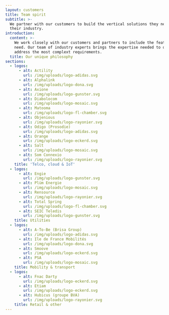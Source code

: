 ```yaml
---
layout: customers
title: Team spirit
subtitle: >-
  We partner with our customers to build the vertical solutions they need for
  their industry.
introduction:
  content: >-
    We work closely with our customers and partners to include the features they
    need. Our team of industry experts brings the expertise needed to quickly
    address the most complext requirements. 
  title: Our unique philosophy
sections:
  - logos:
      - alt: Actility
        url: /img/uploads/logo-adidas.svg
      - alt: Alphalink
        url: /img/uploads/logo-dona.svg
      - alt: Axione
        url: /img/uploads/logo-gunster.svg
      - alt: Diabolocom
        url: /img/uploads/logo-mosaic.svg
      - alt: Matooma
        url: /img/uploads/logo-fl-chamber.svg
      - alt: Objenious
        url: /img/uploads/logo-rayonier.svg
      - alt: Odigo (Prosodie)
        url: /img/uploads/logo-adidas.svg
      - alt: Orange
        url: /img/uploads/logo-eckerd.svg
      - alt: Salt
        url: /img/uploads/logo-mosaic.svg
      - alt: Som Connexio
        url: /img/uploads/logo-rayonier.svg
    title: 'Telco, cloud & IoT'
  - logos:
      - alt: Engie
        url: /img/uploads/logo-gunster.svg
      - alt: Plüm Energie
        url: /img/uploads/logo-mosaic.svg
      - alt: Rensource
        url: /img/uploads/logo-rayonier.svg
      - alt: Total Spring
        url: /img/uploads/logo-fl-chamber.svg
      - alt: SEIC Teledis
        url: /img/uploads/logo-gunster.svg
    title: Utilities
  - logos:
      - alt: A-To-Be (Brisa Group)
        url: /img/uploads/logo-adidas.svg
      - alt: Ile de France Mobilités
        url: /img/uploads/logo-dona.svg
      - alt: Smoove
        url: /img/uploads/logo-eckerd.svg
      - alt: PSA
        url: /img/uploads/logo-mosaic.svg
    title: Mobility & transport
  - logos:
      - alt: Fnac Darty
        url: /img/uploads/logo-eckerd.svg
      - alt: Etiam
        url: /img/uploads/logo-eckerd.svg
      - alt: Hubicus (groupe BVA)
        url: /img/uploads/logo-rayonier.svg
    title: Retail & other
---
```


